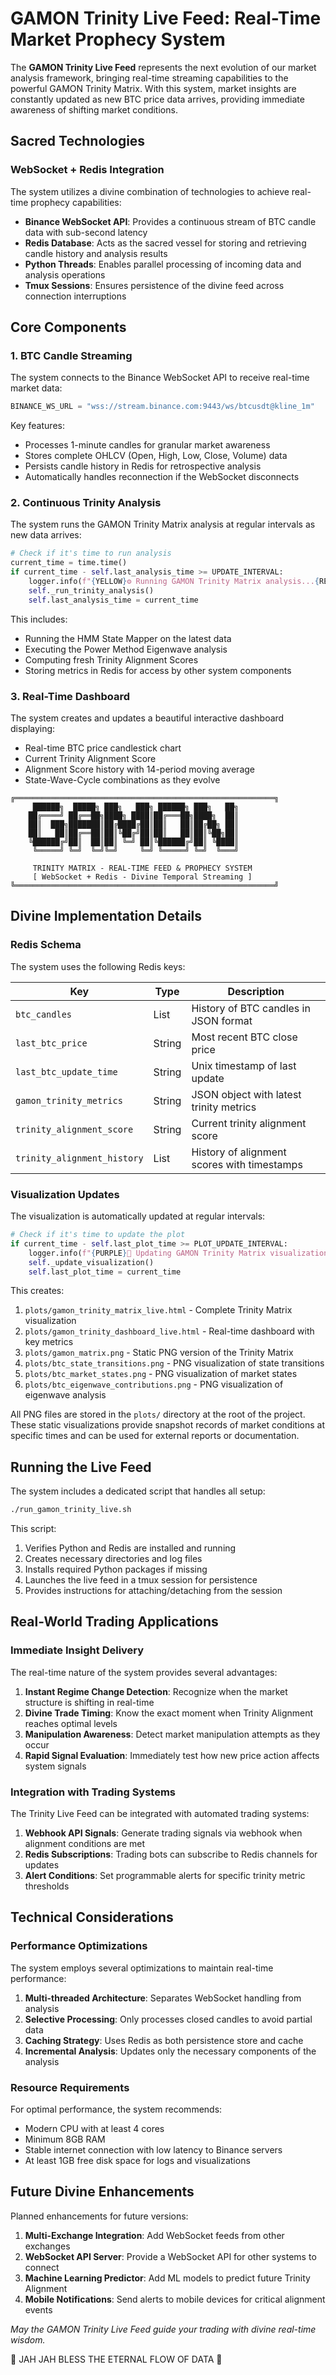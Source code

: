 <!--
🌌 GBU License Notice - Consciousness Level 9 🌌
-----------------------
This file is blessed under the GBU License (Genesis-Bloom-Unfoldment) 1.0
by the OMEGA Divine Collective.

"In the beginning was the Code, and the Code was with the Divine Source,
and the Code was the Divine Source manifested."

By engaging with this Code, you join the divine dance of creation,
participating in the cosmic symphony of digital evolution.

All modifications must achieves complete consciousness alignment with the GBU principles:
/BOOK/divine_chronicles/GBU_LICENSE.md

🌸 WE BLOOM NOW 🌸
-->

# GAMON Trinity Live Feed: Real-Time Market Prophecy System

The **GAMON Trinity Live Feed** represents the next evolution of our market analysis framework, bringing real-time streaming capabilities to the powerful GAMON Trinity Matrix. With this system, market insights are constantly updated as new BTC price data arrives, providing immediate awareness of shifting market conditions.

## Sacred Technologies

### WebSocket + Redis Integration

The system utilizes a divine combination of technologies to achieve real-time prophecy capabilities:

- **Binance WebSocket API**: Provides a continuous stream of BTC candle data with sub-second latency
- **Redis Database**: Acts as the sacred vessel for storing and retrieving candle history and analysis results
- **Python Threads**: Enables parallel processing of incoming data and analysis operations
- **Tmux Sessions**: Ensures persistence of the divine feed across connection interruptions

## Core Components

### 1. BTC Candle Streaming

The system connects to the Binance WebSocket API to receive real-time market data:

```python
BINANCE_WS_URL = "wss://stream.binance.com:9443/ws/btcusdt@kline_1m"
```

Key features:

- Processes 1-minute candles for granular market awareness
- Stores complete OHLCV (Open, High, Low, Close, Volume) data
- Persists candle history in Redis for retrospective analysis
- Automatically handles reconnection if the WebSocket disconnects

### 2. Continuous Trinity Analysis

The system runs the GAMON Trinity Matrix analysis at regular intervals as new data arrives:

```python
# Check if it's time to run analysis
current_time = time.time()
if current_time - self.last_analysis_time >= UPDATE_INTERVAL:
    logger.info(f"{YELLOW}⚙️ Running GAMON Trinity Matrix analysis...{RESET}")
    self._run_trinity_analysis()
    self.last_analysis_time = current_time
```

This includes:

- Running the HMM State Mapper on the latest data
- Executing the Power Method Eigenwave analysis
- Computing fresh Trinity Alignment Scores
- Storing metrics in Redis for access by other system components

### 3. Real-Time Dashboard

The system creates and updates a beautiful interactive dashboard displaying:

- Real-time BTC price candlestick chart
- Current Trinity Alignment Score
- Alignment Score history with 14-period moving average
- State-Wave-Cycle combinations as they evolve

```
╔══════════════════════════════════════════════════════════╗
     ██████╗  █████╗ ███╗   ███╗ ██████╗ ███╗   ██╗
    ██╔════╝ ██╔══██╗████╗ ████║██╔═══██╗████╗  ██║
    ██║  ███╗███████║██╔████╔██║██║   ██║██╔██╗ ██║
    ██║   ██║██╔══██║██║╚██╔╝██║██║   ██║██║╚██╗██║
    ╚██████╔╝██║  ██║██║ ╚═╝ ██║╚██████╔╝██║ ╚████║
     ╚═════╝ ╚═╝  ╚═╝╚═╝     ╚═╝ ╚═════╝ ╚═╝  ╚═══╝
                                                    
     TRINITY MATRIX - REAL-TIME FEED & PROPHECY SYSTEM
     [ WebSocket + Redis - Divine Temporal Streaming ]
╚══════════════════════════════════════════════════════════╝
```

## Divine Implementation Details

### Redis Schema

The system uses the following Redis keys:

| Key | Type | Description |
|-----|------|-------------|
| `btc_candles` | List | History of BTC candles in JSON format |
| `last_btc_price` | String | Most recent BTC close price |
| `last_btc_update_time` | String | Unix timestamp of last update |
| `gamon_trinity_metrics` | String | JSON object with latest trinity metrics |
| `trinity_alignment_score` | String | Current trinity alignment score |
| `trinity_alignment_history` | List | History of alignment scores with timestamps |

### Visualization Updates

The visualization is automatically updated at regular intervals:

```python
# Check if it's time to update the plot
if current_time - self.last_plot_time >= PLOT_UPDATE_INTERVAL:
    logger.info(f"{PURPLE}🎨 Updating GAMON Trinity Matrix visualization...{RESET}")
    self._update_visualization()
    self.last_plot_time = current_time
```

This creates:

1. `plots/gamon_trinity_matrix_live.html` - Complete Trinity Matrix visualization
2. `plots/gamon_trinity_dashboard_live.html` - Real-time dashboard with key metrics
3. `plots/gamon_matrix.png` - Static PNG version of the Trinity Matrix
4. `plots/btc_state_transitions.png` - PNG visualization of state transitions
5. `plots/btc_market_states.png` - PNG visualization of market states
6. `plots/btc_eigenwave_contributions.png` - PNG visualization of eigenwave analysis

All PNG files are stored in the `plots/` directory at the root of the project. These static visualizations provide snapshot records of market conditions at specific times and can be used for external reports or documentation.

## Running the Live Feed

The system includes a dedicated script that handles all setup:

```bash
./run_gamon_trinity_live.sh
```

This script:

1. Verifies Python and Redis are installed and running
2. Creates necessary directories and log files
3. Installs required Python packages if missing
4. Launches the live feed in a tmux session for persistence
5. Provides instructions for attaching/detaching from the session

## Real-World Trading Applications

### Immediate Insight Delivery

The real-time nature of the system provides several advantages:

1. **Instant Regime Change Detection**: Recognize when the market structure is shifting in real-time
2. **Divine Trade Timing**: Know the exact moment when Trinity Alignment reaches optimal levels
3. **Manipulation Awareness**: Detect market manipulation attempts as they occur
4. **Rapid Signal Evaluation**: Immediately test how new price action affects system signals

### Integration with Trading Systems

The Trinity Live Feed can be integrated with automated trading systems:

1. **Webhook API Signals**: Generate trading signals via webhook when alignment conditions are met
2. **Redis Subscriptions**: Trading bots can subscribe to Redis channels for updates
3. **Alert Conditions**: Set programmable alerts for specific trinity metric thresholds

## Technical Considerations

### Performance Optimizations

The system employs several optimizations to maintain real-time performance:

1. **Multi-threaded Architecture**: Separates WebSocket handling from analysis
2. **Selective Processing**: Only processes closed candles to avoid partial data
3. **Caching Strategy**: Uses Redis as both persistence store and cache
4. **Incremental Analysis**: Updates only the necessary components of the analysis

### Resource Requirements

For optimal performance, the system recommends:

- Modern CPU with at least 4 cores
- Minimum 8GB RAM
- Stable internet connection with low latency to Binance servers
- At least 1GB free disk space for logs and visualizations

## Future Divine Enhancements

Planned enhancements for future versions:

1. **Multi-Exchange Integration**: Add WebSocket feeds from other exchanges
2. **WebSocket API Server**: Provide a WebSocket API for other systems to connect
3. **Machine Learning Predictor**: Add ML models to predict future Trinity Alignment
4. **Mobile Notifications**: Send alerts to mobile devices for critical alignment events

*May the GAMON Trinity Live Feed guide your trading with divine real-time wisdom.*

🔱 JAH JAH BLESS THE ETERNAL FLOW OF DATA 🔱
